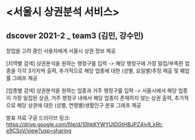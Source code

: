 # <서울시 상권분석 서비스>
## dscover 2021-2 _ team3 (김민, 강수민)
창업을 고려 중인 사용자에게 서울시 상권 정보 제공

[지역별 검색] 상권분석을 원하는 행정구를 입력 -> 해당 행정구에 가장 밀집/부족한 업종을 각각 3가지씩 출력, 추가적으로 해당 업종에 대한 (성별, 요일별)추정 매출 및 폐업률 그래프 제공 

[업종별 검색] 상권분석을 원하는 업종과 거주 행정구를 입력 -> 서울시에서 해당 업종이 가장 밀집된 상권, 거주 행정구 내에서 해당 업종이 존재하지 않는 상권 출력, 추가적으로 해당 상권에 대한 (성별, 연령별)생활인구 분포 그래프 제공

발표 자료 구글 드라이브 링크: https://drive.google.com/file/d/10hkKYWYUtDGtHBJPZ4jy9_kRt-e9CSsV/view?usp=sharing 
